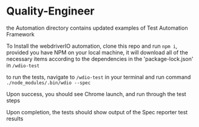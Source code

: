 # Quality-Engineer
the Automation directory contains updated examples of Test Automation Framework

To Install the webdriverIO automation, clone this repo and run `npm i`, provided you have NPM on your local machine, it will download all of the necessary items according to the dependencies in the 'package-lock.json' in `/wdio-test`

to run the tests, navigate to `/wdio-test` in your terminal and run command `./node_modules/.bin/wdio --spec`

Upon success, you should see Chrome launch, and run through the test steps

Upon completion, the tests should show output of the Spec reporter test results
